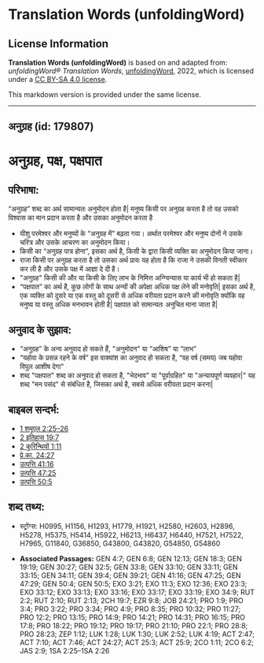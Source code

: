 # Translation Words (unfoldingWord)

## License Information

**Translation Words (unfoldingWord)** is based on and adapted from: _unfoldingWord® Translation Words_, [unfoldingWord](https://unfoldingword.org/utw), 2022, which is licensed under a [CC BY-SA 4.0 license](https://creativecommons.org/licenses/by-sa/4.0/legalcode.en).

This markdown version is provided under the same license.



--------------------------------

## अनुग्रह (id: 179807)

अनुग्रह, पक्ष, पक्षपात
======================

परिभाषा:
--------

“अनुग्रह” शब्द का अर्थ सामान्यतः अनुमोदन होता है\| मनुष्य किसी पर अनुग्रह करता है तो वह उसको विश्वास का मान प्रदान करता है और उसका अनुमोदन करता है

* ​यीशु परमेश्वर और मनुष्यों के “अनुग्रह में” बढ़ता गया। अर्थात परमेश्वर और मनुष्य दोनों ने उसके चरित्र और उसके आचरण का अनुमोदन किया।
* किसी का “अनुग्रह पात्र होना”, इसका अर्थ है, किसी के द्वारा किसी व्यक्ति का अनुमोदन किया जाना।
* राजा किसी पर अनुग्रह करता है तो उसका अर्थ प्रायः यह होता है कि राजा ने उसकी विनती स्वीकार कर ली है और उसके पक्ष में आज्ञा दे दी है।
* "अनुग्रह" किसी की और या किसी के लिए लाभ के निमित्त अन्ग्विन्यास या कार्य भी हो सकता है\|
* “पक्षपात” का अर्थ है, कुछ लोगों के साथ अन्यों की अपेक्षा अधिक पक्ष लेने की मनोवृति\| इसका अर्थ है, एक व्यक्ति को दुसरे या एक वस्तु को दूसरी से अधिक वरीयता प्रदान करने की मनोवृति क्योंकि वह मनुष्य या वस्तु अधिक मनभावन होती है\| पक्षपात को सामान्यतः अनुचित माना जाता है\|

अनुवाद के सुझाव:
----------------

* “अनुग्रह” के अन्य अनुवाद हो सकते हैं, "अनुमोदन" या “आशिष” या “लाभ”
* “यहोवा के प्रसन्न रहने के वर्ष” इस वाक्यांश का अनुवाद हो सकता है, “वह वर्ष (समय) जब यहोवा विपुल आशीष देगा"
* शब्द "पक्षपात" शब्द का अनुवाद हो सकता है, "भेदभाव" या "पूर्वाग्रहित" या "अन्यायपूर्ण व्यवहार\|" यह शब्द "मन पसंद" से संबंधित है, जिसका अर्थ है, सबसे अधिक वरीयता प्रदान करना\|

बाइबल सन्दर्भ:
--------------

* [1 शमूएल 2:25–26](https://ref.ly/1Sam0:0)
* [2 इतिहास 19:7](https://ref.ly/2Chr0:0)
* [2 कुरिन्थियों 1:11](https://ref.ly/2Cor0:0)
* [प्रे.का. 24:27](https://ref.ly/Acts24:27)
* [उत्पत्ति 41:16](https://ref.ly/Gen41:16)
* [उत्पत्ति 47:25](https://ref.ly/Gen47:25)
* [उत्पत्ति 50:5](https://ref.ly/Gen50:5)

शब्द तथ्य:
----------

* स्ट्रोंग्स: H0995, H1156, H1293, H1779, H1921, H2580, H2603, H2896, H5278, H5375, H5414, H5922, H6213, H6437, H6440, H7521, H7522, H7965, G11840, G36850, G43800, G43820, G54850, G54860

* **Associated Passages:** GEN 4:7; GEN 6:8; GEN 12:13; GEN 18:3; GEN 19:19; GEN 30:27; GEN 32:5; GEN 33:8; GEN 33:10; GEN 33:11; GEN 33:15; GEN 34:11; GEN 39:4; GEN 39:21; GEN 41:16; GEN 47:25; GEN 47:29; GEN 50:4; GEN 50:5; EXO 3:21; EXO 11:3; EXO 12:36; EXO 23:3; EXO 33:12; EXO 33:13; EXO 33:16; EXO 33:17; EXO 33:19; EXO 34:9; RUT 2:2; RUT 2:10; RUT 2:13; 2CH 19:7; EZR 9:8; JOB 24:21; PRO 1:9; PRO 3:4; PRO 3:22; PRO 3:34; PRO 4:9; PRO 8:35; PRO 10:32; PRO 11:27; PRO 12:2; PRO 13:15; PRO 14:9; PRO 14:21; PRO 14:31; PRO 16:15; PRO 17:8; PRO 18:22; PRO 19:12; PRO 19:17; PRO 21:10; PRO 22:1; PRO 28:8; PRO 28:23; ZEP 1:12; LUK 1:28; LUK 1:30; LUK 2:52; LUK 4:19; ACT 2:47; ACT 7:10; ACT 7:46; ACT 24:27; ACT 25:3; ACT 25:9; 2CO 1:11; 2CO 6:2; JAS 2:9; 1SA 2:25–1SA 2:26

